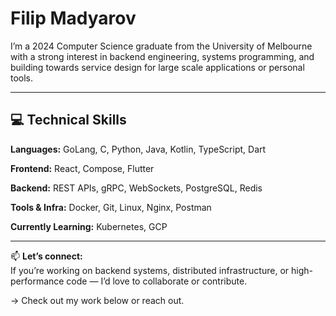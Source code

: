 # Filip Madyarov

I’m a 2024 Computer Science graduate from the University of Melbourne with a strong interest in backend engineering, systems programming, and building towards service design for large scale applications or personal tools.


---

## 💻 Technical Skills

**Languages:** GoLang, C, Python, Java, Kotlin, TypeScript, Dart

**Frontend:** React, Compose, Flutter

**Backend:** REST APIs, gRPC, WebSockets, PostgreSQL, Redis

**Tools & Infra:** Docker, Git, Linux, Nginx, Postman  

**Currently Learning:** Kubernetes, GCP 


---

📫 **Let’s connect:**  
If you’re working on backend systems, distributed infrastructure, or high-performance code — I’d love to collaborate or contribute.

→ Check out my work below or reach out.
